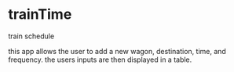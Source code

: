 # trainTime
train schedule

this app allows the user to add a new wagon, destination, time, and frequency.
the users inputs are then displayed in a table.
